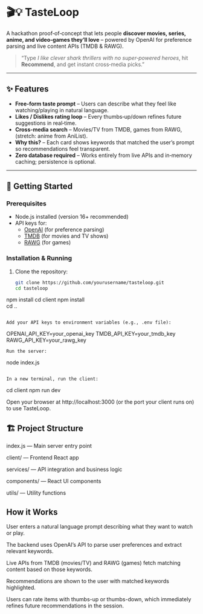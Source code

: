 # 🎬💡 TasteLoop

A hackathon proof‑of‑concept that lets people **discover movies, series, anime, and video‑games they’ll love** – powered by OpenAI for preference parsing and live content APIs (TMDB & RAWG).

> “Type *I like clever shark thrillers with no super‑powered heroes*, hit **Recommend**, and get instant cross‑media picks.”

---

## ✨ Features
- **Free‑form taste prompt** – Users can describe what they feel like watching/playing in natural language.
- **Likes / Dislikes rating loop** – Every thumbs‑up/down refines future suggestions in real‑time.
- **Cross‑media search** – Movies/TV from TMDB, games from RAWG, (stretch: anime from AniList).
- **Why this?** – Each card shows keywords that matched the user’s prompt so recommendations feel transparent.
- **Zero database required** – Works entirely from live APIs and in‑memory caching; persistence is optional.

---

## 🚀 Getting Started

### Prerequisites

- Node.js installed (version 16+ recommended)
- API keys for:
  - [OpenAI](https://openai.com/api) (for preference parsing)
  - [TMDB](https://www.themoviedb.org/documentation/api) (for movies and TV shows)
  - [RAWG](https://rawg.io/apidocs) (for games)

### Installation & Running

1. Clone the repository:

   ```bash
   git clone https://github.com/yourusername/tasteloop.git
   cd tasteloop
  npm install
  cd client
  npm install  
  cd ..
   ```

Add your API keys to environment variables (e.g., .env file):
```
OPENAI_API_KEY=your_openai_key
TMDB_API_KEY=your_tmdb_key
RAWG_API_KEY=your_rawg_key
```
Run the server:
```
node index.js
```

In a new terminal, run the client:

```
cd client
npm run dev

Open your browser at http://localhost:3000 (or the port your client runs on) to use TasteLoop.

## 🏗 Project Structure
index.js — Main server entry point

client/ — Frontend React app

services/ — API integration and business logic

components/ — React UI components

utils/ — Utility functions

## How it Works
User enters a natural language prompt describing what they want to watch or play.

The backend uses OpenAI’s API to parse user preferences and extract relevant keywords.

Live APIs from TMDB (movies/TV) and RAWG (games) fetch matching content based on those keywords.

Recommendations are shown to the user with matched keywords highlighted.

Users can rate items with thumbs-up or thumbs-down, which immediately refines future recommendations in the session.



